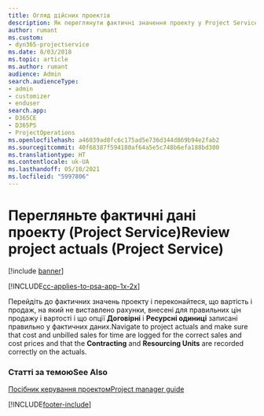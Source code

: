 ```yaml
---
title: Огляд дійсних проектів
description: Як переглянути фактичні значення проекту у Project Service
author: rumant
ms.custom:
- dyn365-projectservice
ms.date: 8/03/2018
ms.topic: article
ms.author: rumant
audience: Admin
search.audienceType:
- admin
- customizer
- enduser
search.app:
- D365CE
- D365PS
- ProjectOperations
ms.openlocfilehash: a46039ad8fc6c175ad5e736d344d869b94e2fab2
ms.sourcegitcommit: 40f68387f594180af64a5e5c748b6efa188bd300
ms.translationtype: HT
ms.contentlocale: uk-UA
ms.lasthandoff: 05/10/2021
ms.locfileid: "5997806"
---
```

# <a name="review-project-actuals-project-service"></a><span data-ttu-id="82bd2-103">Перегляньте фактичні дані проекту (Project Service)</span><span class="sxs-lookup"><span data-stu-id="82bd2-103">Review project actuals (Project Service)</span></span>

[!include [banner](../includes/psa-now-project-operations.md)]

[!INCLUDE[cc-applies-to-psa-app-1x-2x](../includes/cc-applies-to-psa-app-1x-2x.md)]

<span data-ttu-id="82bd2-104">Перейдіть до фактичних значень проекту і переконайтеся, що вартість і продаж, на який не виставлено рахунки, внесені для правильних цін продажу і вартості і що опції **Договірні** і **Ресурсні одиниці** записані правильно у фактичних даних.</span><span class="sxs-lookup"><span data-stu-id="82bd2-104">Navigate to project actuals and make sure that cost and unbilled sales for time are logged for the correct sales and cost prices and that the **Contracting** and **Resourcing Units** are recorded correctly on the actuals.</span></span>  
  
### <a name="see-also"></a><span data-ttu-id="82bd2-105">Статті за темою</span><span class="sxs-lookup"><span data-stu-id="82bd2-105">See Also</span></span>  
 [<span data-ttu-id="82bd2-106">Посібник керування проектом</span><span class="sxs-lookup"><span data-stu-id="82bd2-106">Project manager guide</span></span>](../psa/project-manager-guide.md)


[!INCLUDE[footer-include](../includes/footer-banner.md)]